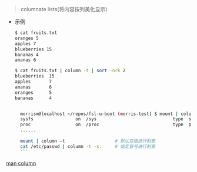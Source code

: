 > columnate lists(将内容按列美化显示)
- 示例
	```bash
	$ cat fruits.txt
	oranges 5
	apples 7
	blueberries 15
	bananas 4
	ananas 6

	$ cat fruits.txt | column -t | sort -nrk 2
	blueberries  15
	apples       7
	ananas       6
	oranges      5
	bananas      4


	  morrism@localhost ~/repos/fsl-u-boot (morris-test) $ mount | column -t
	  sysfs                on  /sys                             type  sysfs            (rw,nosuid,nodev,noexec,relatime,seclabel)
	  proc                 on  /proc                            type  proc             (rw,nosuid,nodev,noexec,relatime)
	  ......
	  
	  mount | column –t                   # 默认空格进行制表
	  cat /etc/passwd | column -t -s:     # 指定冒号进行制表
	  ```

[man column](https://man7.org/linux/man-pages/man1/column.1.html)  